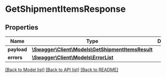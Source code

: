 # GetShipmentItemsResponse

## Properties

Name | Type | Description | Notes
------------ | ------------- | ------------- | -------------
**payload** | [**\Swagger\Client\Models\GetShipmentItemsResult**](GetShipmentItemsResult.md) |  | [optional]
**errors** | [**\Swagger\Client\Models\ErrorList**](ErrorList.md) |  | [optional]

[[Back to Model list]](../../README.md#documentation-for-models) [[Back to API list]](../../README.md#documentation-for-api-endpoints) [[Back to README]](../../README.md)

